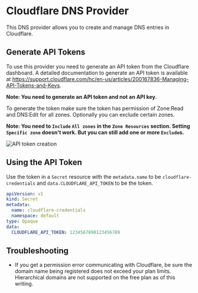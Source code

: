 # Cloudflare DNS Provider

This DNS provider allows you to create and manage DNS entries in Cloudflare. 

## Generate API Tokens

To use this provider you need to generate an API token from the Cloudflare dashboard.
A detailed documentation to generate an API token is available at 
https://support.cloudflare.com/hc/en-us/articles/200167836-Managing-API-Tokens-and-Keys.

**Note: You need to generate an API token and not an API key.**

To generate the token make sure the token has permission of Zone:Read and DNS:Edit for 
all zones. Optionally you can exclude certain zones.

**Note: You need to `Include` `All zones` in the `Zone Resources` section. Setting 
`Specific zone` doesn't work. But you can still add one or more `Exclude`s.**

![API token creation](api-token-creation.png)

## Using the API Token

Use the token in a `Secret` resource with the `metadata.name` to be 
`cloudflare-credentials` and `data.CLOUDFLARE_API_TOKEN` to be the token.

```yaml
apiVersion: v1
kind: Secret
metadata:
  name: cloudflare-credentials
  namespace: default
type: Opaque
data:
  CLOUDFLARE_API_TOKEN: 1234567890123456789
``` 

## Troubleshooting

* If you get a permission error communicating with Cloudflare, be sure the domain name 
  being registered does not exceed your plan limits. Hierarchical domains are not
  supported on the free plan as of this writing.
